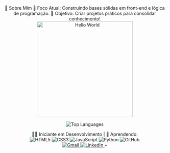 <div align="center">
  🚀 Sobre Mim 
  🔹 Foco Atual: Construindo bases sólidas em front-end e lógica de programação.
  🔹 Objetivo: Criar projetos práticos para consolidar conhecimento!</li>  
</div>  

<div align="center"> <img src="https://media.giphy.com/media/L1R1tvI9svkIWwpVYr/giphy.gif" width="300" alt="Hello World"> </div>

<div align="center"> 
  
 ![Top Languages](https://github-readme-stats.vercel.app/api/top-langs/?username=Smithandersonn&layout=compact&theme=radical)
</div>

 <div align="center"> 👨‍💻 Iniciante em Desenvolvimento | 🌱 Aprendendo:</div>  
 
<div align="center"> 
  <img src="https://img.shields.io/badge/HTML5-E34F26?style=for-the-badge&logo=html5&logoColor=white" alt="HTML5" /> 
  <img src="https://img.shields.io/badge/CSS3-1572B6?style=for-the-badge&logo=css3&logoColor=white" alt="CSS3" /> 
  <img src="https://img.shields.io/badge/JavaScript-F7DF1E?style=for-the-badge&logo=javascript&logoColor=black" alt="JavaScript" />
  <img src="https://img.shields.io/badge/Python-3776AB?style=for-the-badge&logo=python&logoColor=white" alt="Python" />
  <img src="https://img.shields.io/badge/GitHub-100000?style=for-the-badge&logo=github&logoColor=white" alt="GitHub" /> 
</div>

<div align="center"> 
  <a href="mailto:rawsmithanderson@gmail.com"> <img src="https://img.shields.io/badge/Gmail-D14836?style=for-the-badge&logo=gmail&logoColor=white" alt="Gmail" /> </a> 
  <a href="https://www.linkedin.com/in/anderson-almeida-517153135"> <img src="https://img.shields.io/badge/LinkedIn-0077B5?style=for-the-badge&logo=linkedin&logoColor=white" alt="LinkedIn" /> </a>+

